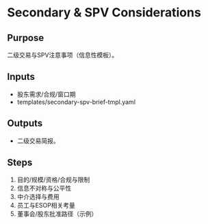 # Secondary & SPV Considerations

## Purpose

二级交易与SPV注意事项（信息性模板）。

## Inputs

- 股东需求/合规/窗口期
- templates/secondary-spv-brief-tmpl.yaml

## Outputs

- 二级交易简报。

## Steps

1. 目的/规模/资格/合规与限制
2. 信息不对称与公平性
3. 中介选择与费用
4. 员工与ESOP相关考量
5. 董事会/股东批准路径（示例）
